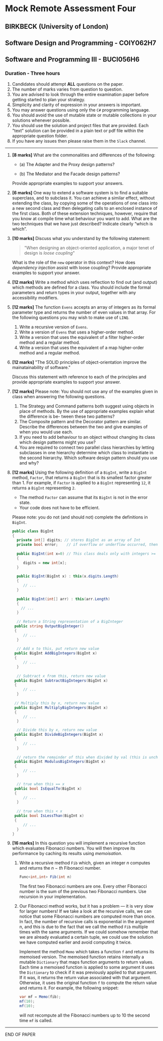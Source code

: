 

# Mock Remote Assessment Four

## BIRKBECK (University of London)

## Software Design and Programming - COIY062H7
## Software and Programming III - BUCI056H6

### Duration - Three hours

1. Candidates should attempt **ALL** questions on the paper.
2. The number of marks varies from question to question.
3. You are advised to look through the entire examination paper before getting started to plan your strategy.
4. Simplicity and clarity of expression in your answers is important.
5. You may answer questions using only the `C#` programming language.
6. You should avoid the use of mutable state or mutable collections in your solutions whenever possible.
7. You should use the solution and project files that are provided. 
	Each "text" solution can be provided in a plain text or pdf file within the appropriate question folder.
8. If you have any issues then please raise them in the `Slack` channel.

------

1. **[8 marks]** What are the commonalities and differences of the following:
   
   + (a) The Adapter and the Proxy design patterns? 

   + (b) The Mediator and the Facade design patterns?

   Provide appropriate examples to support your answers.

2. **[6 marks]**
   One way to extend a software system is to find a suitable superclass, and to subclass it. You can achieve a similar effect, without extending the class, by copying some of the operations of one class into a new second class and then delegating calls to an enclosed instance of the first class. Both of these extension techniques, however, require that you know at compile time what behaviour you want to add.
   What are the two techniques that we have just described? 
   Indicate clearly “which is which”.

3. **[10 marks]** Discuss what you understand by the following statement:

   > "When designing an object-oriented application, a major tenet of design is *loose coupling*"

   What is the role of the `new` operator in this context?
   How does *dependency injection* assist with loose coupling?
   Provide appropriate examples to support your answer.

4. **[12 marks]** 
   Write a method which uses reflection to find out (and output) which methods are defined for a class. You should include the formal parameters and return types in your output, together with any accessibility modifiers.

5. **[12 marks]** 
   The function `Evens` accepts an array of integers as its formal parameter type and returns the number of even values in that array. For the following questions you may wish to make use of `LINQ`.

   1. Write a recursive version of `Evens`.
   2. Write a version of `Evens` that uses a higher-order method.
   3. Write a version that uses the equivalent of a filter higher-order method and a regular method.
   4. Write a version that uses the equivalent of a map higher-order method and a regular method.

6. **[12 marks]**
   "The SOLID principles of object-orientation improve the mainatainability of software."

   Discuss this statement with reference to each of the principles and provide appropriate examples to support your answer.

7. **[12 marks]**
   Please note: You should not use any of the examples given in class when answering the following questions.

   1. The Strategy and Command patterns both suggest using objects in place of methods. By the use of appropriate examples explain what the difference is be- tween these two patterns?
   2. The Composite pattern and the Decorator pattern are similar. Describe the differences between the two and give examples of when you would use each.
   3. If you need to add behaviour to an object without changing its class which design patterns might you use?
   4. You are required to connect two parallel class hierarchies by letting subclasses in one hierarchy determine which class to instantiate in the second hierarchy. Which software design pattern should you use and why?

8. **[12 marks]**
   Using the following definition of a `BigInt`, write a `BigInt` method, `Factor`, that returns a `BigInt` that is its smallest factor greater than 1. For example, if `Factor` is applied to a `BigInt` representing `12`, it returns a `BigInt` representing `2`.

   + The method `Factor` can assume that its `BigInt` is not in the error state. 
   + Your code does not have to be efficient.

   Please note: you do not (and should not) complete the definitions in `BigInt`.

   ```csharp
   public class BigInt
   {
     private int[] digits; // stores BigInt as an array of Int
     private bool error;	// if overflow or underflow occurred, then true else false
   	
     public BigInt(int x=0) // This class deals only with integers >= 0
     {
     	digits = new int[x];
     }
     
     public BigInt(BigInt x) : this(x.digits.Length) 
     {
   		// ...
     }
     
     public BigInt(int[] arr) : this(arr.Length)
     {
       // ...
     }
     
     // Return a String representation of a BigInteger
   	public string OutputBigInteger()
   	{
   		// ...
     }
     
     // Add x to this, put return new value
   	public BigInt AddBigIntegers(BigInt x)
   	{
   		// ... 
     }
     
     // Subtract x from this, return new value
   	public BigInt SubtractBigIntegers(BigInt x)
   	{
   		// ...
     }
     
   	// Multiply this by x, return new value
   	public BigInt MultiplyBigIntegers(BigInt x)
   	{
   		// ...
     }
   
     // Divide this by x, return new value
   	public BigInt DivideBigIntegers(BigInt x)
   	{
   		// ...
     }
     
     // return the remainder of this when divided by val (this is unchanged)
   	public BigInt ModulusBigIntegers(BigInt x)
   	{
   		// ...
     }
   
     // true when this == x
   	public bool IsEqualTo(BigInt x)
   	{
   		// ...
     }
     
     // true when this < x
   	public bool IsLessThan(BigInt x)
   	{
   		// ...
     }
   }
   ```

9. **[16 marks]**
   In this question you will implement a recursive function which evaluates Fibonacci numbers. You will then improve its performance by caching its results using *memoisation*.
   1. Write a recursive method `Fib` which, given an integer *n* computes and returns the *n − th* Fibonacci number.

      ```csharp
      Func<int,int> Fib(int n)
      ```

      The first two Fibonacci numbers are one. Every other Fibonacci number is the sum of the previous two Fibonacci numbers. Use recursion in your implementation.

   2. Our Fibonacci method works, but it has a problem — it is very slow for larger numbers! If we take a look at the recursive calls, we can notice that some Fibonacci numbers are computed more than once.
      In fact, the number of recursive calls is exponential in the argument n, and this is due to the fact that we call the method `Fib` multiple times with the same arguments. If we could somehow remember that we are already evaluated a certain tuple, we could use the solution we have computed earlier and avoid computing it twice.

      Implement the method `Memo` which takes a function `f` and returns its memoised version. The memoised function retains internally a mutable `Dictionary` that maps function arguments to return values. Each time a memoised function is applied to some argument it uses the `Dictionary` to check if it was previously applied to that argument. If it was, it returns the return value associated with that argument. Otherwise, it uses the original function `f` to compute the return value and returns it.
      For example, the following snippet:

      ```csharp
      var mf = Memo(fib);
      mf(10);
      mf(10);
      ```

      will not recompute all the Fibonacci numbers up to 10 the second time `mf` is called.

------

END OF PAPER